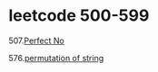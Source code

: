 # leetcode 500-599

507.[Perfect No](507.%20Perfect%20Number.md)

576.[permutation of string](576.permutaion%20of%20string.md)
